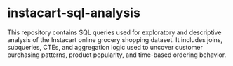 # instacart-sql-analysis
This repository contains SQL queries used for exploratory and descriptive analysis of the Instacart online grocery shopping dataset. It includes joins, subqueries, CTEs, and aggregation logic used to uncover customer purchasing patterns, product popularity, and time-based ordering behavior.
